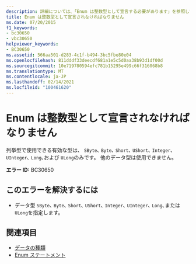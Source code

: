 ```yaml
---
description: 詳細については、「Enum は整数型として宣言する必要があります」を参照してください。
title: Enum は整数型として宣言されなければなりません
ms.date: 07/20/2015
f1_keywords:
- bc30650
- vbc30650
helpviewer_keywords:
- BC30650
ms.assetid: 566aa501-d283-4c1f-b494-3bc5fbe80e04
ms.openlocfilehash: 811dddf33deecdf681a1e5c5d0aa38b93d1df00d
ms.sourcegitcommit: 10e719780594efc781b15295e499c66f316068b8
ms.translationtype: MT
ms.contentlocale: ja-JP
ms.lasthandoff: 02/14/2021
ms.locfileid: "100461620"
---
```

# <a name="enums-must-be-declared-as-an-integral-type"></a>Enum は整数型として宣言されなければなりません

列挙型で使用できる有効な型は、 `SByte`､ `Byte`､ `Short`､ `UShort`､ `Integer`､ `UInteger`､ `Long`､および `ULong`のみです。 他のデータ型は使用できません。  
  
 **エラー ID:** BC30650  
  
## <a name="to-correct-this-error"></a>このエラーを解決するには  
  
- データ型 `SByte`､ `Byte`､ `Short`､ `UShort`､ `Integer`､ `UInteger`､ `Long`､または `ULong`を指定します。  
  
## <a name="see-also"></a>関連項目

- [データの種類](../language-reference/data-types/index.md)
- [Enum ステートメント](../language-reference/statements/enum-statement.md)
